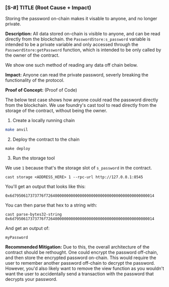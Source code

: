 ### [S-#] TITLE (Root Cause + Impact)
Storing the password on-chain makes it visable to anyone, and no longer private.

**Description:** 
All data stored on-chain is visible to anyone, and can be read directly from the blockchain. the `PasswordStore:s_password` variable is intended to be a private variable and only accessed through the `PasswordStore:getPassword` function, which is intended to be only called by the owner of the contract. 

We show one such method of reading any data off chain below. 

**Impact:** 
Anyone can read the private password, severly breaking the functionality of the protocol. 

**Proof of Concept:** (Proof of Code)

The below test case shows how anyone could read the password directly from the blockchain. We use foundry's cast tool to read directly from the storage of the contract, without being the owner.

1. Create a locally running chain
```bash
make anvil
```

2. Deploy the contract to the chain

```
make deploy 
```

3. Run the storage tool

We use `1` because that's the storage slot of `s_password` in the contract.

```
cast storage <ADDRESS_HERE> 1 --rpc-url http://127.0.0.1:8545
```

You'll get an output that looks like this:

`0x6d7950617373776f726400000000000000000000000000000000000000000014`

You can then parse that hex to a string with:

```
cast parse-bytes32-string 0x6d7950617373776f726400000000000000000000000000000000000000000014
```

And get an output of:

```
myPassword
```


**Recommended Mitigation:** 
Due to this, the overall architecture of the contract should be rethought. One could encrypt the password off-chain, and then store the encrypted password on-chain. This would require the user to remember another password off-chain to decrypt the password. However, you'd also likely want to remove the view function as you wouldn't want the user to accidentally send a transaction with the password that decrypts your password.